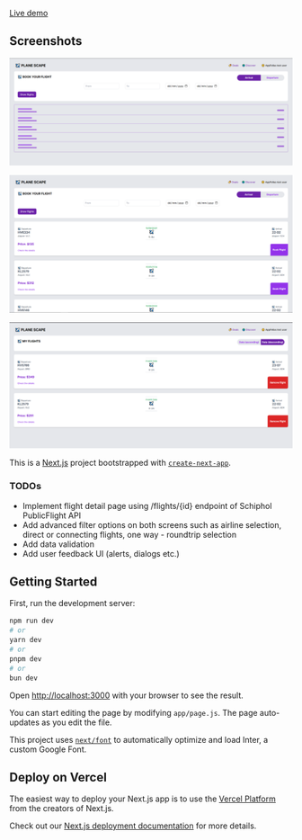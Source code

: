 [Live demo](https://appfellas-case.vercel.app)

## Screenshots

![Loading state showing skeleton](./public/screenshots/screenshot1.png)

![Loaded state showing flights](./public/screenshots/screenshot2.png)

![My flights page showing saved flights](./public/screenshots/screenshot3.png)

This is a [Next.js](https://nextjs.org/) project bootstrapped with [`create-next-app`](https://github.com/vercel/next.js/tree/canary/packages/create-next-app).

### TODOs
* Implement flight detail page using /flights/{id} endpoint of Schiphol PublicFlight API
* Add advanced filter options on both screens such as airline selection, direct or connecting flights, one way - roundtrip selection
* Add data validation
* Add user feedback UI (alerts, dialogs etc.)

## Getting Started

First, run the development server:

```bash
npm run dev
# or
yarn dev
# or
pnpm dev
# or
bun dev
```

Open [http://localhost:3000](http://localhost:3000) with your browser to see the result.

You can start editing the page by modifying `app/page.js`. The page auto-updates as you edit the file.

This project uses [`next/font`](https://nextjs.org/docs/basic-features/font-optimization) to automatically optimize and load Inter, a custom Google Font.

## Deploy on Vercel

The easiest way to deploy your Next.js app is to use the [Vercel Platform](https://vercel.com/new?utm_medium=default-template&filter=next.js&utm_source=create-next-app&utm_campaign=create-next-app-readme) from the creators of Next.js.

Check out our [Next.js deployment documentation](https://nextjs.org/docs/deployment) for more details.
